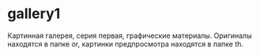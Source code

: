 # gallery1
Картинная галерея, серия первая, графические материалы.
Оригиналы находятся в папке or, картинки предпросмотра находятся в папке th.